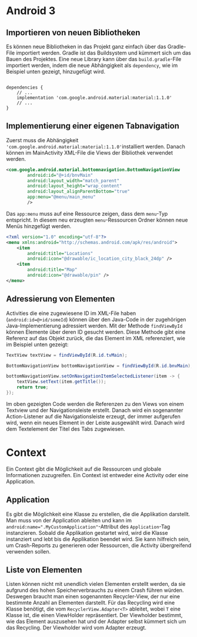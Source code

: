 # Android 3

## Importieren von neuen Bibliotheken

Es können neue Bibliotheken in das Projekt ganz einfach über das Gradle-File
importiert werden. Gradle ist das Buildsystem und kümmert sich um das Bauen des
Projektes. Eine neue Library kann über das ```build.gradle```-File importiert
werden, indem die neue Abhängigkeit als ```dependency```, wie im Beispiel unten
gezeigt, hinzugefügt wird.

```

dependencies {
    // ...
    implementation 'com.google.android.material:material:1.1.0'
    // ...
}
```

## Implementierung einer eigenen Tabnavigation
Zuerst muss die Abhängigkeit
```'com.google.android.material:material:1.1.0'```installiert werden. Danach
können im MainActivity XML-File die Views der Bibliothek verwendet werden.

```xml
<com.google.android.material.bottomnavigation.BottomNavigationView
        android:id="@+id/bnvMain"
        android:layout_width="match_parent"
        android:layout_height="wrap_content"
        android:layout_alignParentBottom="true"
        app:menu="@menu/main_menu"
        />
```

Das ```app:menu``` muss auf eine Ressource zeigen, dass dem ```menu```-Typ
entspricht. In diesem neu erzeugten ```menu```-Ressourcen Ordner können neue
Menüs hinzgefügt werden.

```xml
<?xml version="1.0" encoding="utf-8"?>
<menu xmlns:android="http://schemas.android.com/apk/res/android">
    <item
        android:title="Locations"
        android:icon="@drawable/ic_location_city_black_24dp" />
    <item
        android:title="Map"
        android:icon="@drawable/pin" />
</menu>
````


## Adressierung von Elementen
Activities die eine zugewiesene ID im XML-File haben
(```android:id=@+id/someId```) können über den Java-Code in der zugehörigen
Java-Implementierung adressiert werden. Mit der Methode ```findViewById```
können Elemente über deren ID gesucht werden. Diese Methode gibt eine Referenz
auf das Objekt zurück, die das Element im XML referenziert, wie im Beispiel unten
gezeigt:

```java
TextView textView = findViewById(R.id.tvMain);

BottomNavigationView bottomNavigationView = findViewById(R.id.bnvMain);

bottomNavigationView.setOnNavigationItemSelectedListener(item -> {
    textView.setText(item.getTitle());
    return true;
});
```

Im oben gezeigten Code werden die Referenzen zu den Views von einem Textview und
der Navigationsleiste erstellt. Danach wird ein sogenannter Action-Listener auf
die Navigationsleiste erzeugt, der immer aufgerufen wird, wenn ein neues Element
in der Leiste ausgewählt wird. Danach wird dem Textelement der Titel des Tabs zugewiesen.

# Context
Ein Context gibt die Möglichkeit auf die Ressourcen und globale Informationen
zuzugreifen. Ein Context ist entweder eine Activity oder eine Application.

## Application
Es gibt die Möglichkeit eine Klasse zu erstellen, die die Applikation darstellt.
Man muss von der Application ableiten und kann im
```android:name=".MyCustomApplication"```-Attribut des ```Application```-Tag
instanzieren. Sobald die Applikation gestartet wird, wird die Klasse instanziert
und lebt bis die Applikation beendet wird. Sie kann hilfreich sein, um
Crash-Reports zu generieren oder Ressourcen, die Activity übergreifend verwenden
sollen.

## Liste von Elementen
Listen können nicht mit unendlich vielen Elementen erstellt werden, da sie
aufgrund des hohen Speicherverbrauchs zu einem Crash führen würden. Deswegen
braucht man einen sogenannten Recycler-View, der nur eine bestimmte Anzahl an
Elementen darstellt.
Für das Recycling wird eine Klasse benötigt, die vom ```RecyclerView.Adapter<T>```
ableitet, wobei ```T``` eine Klasse ist, die einen ViewHolder repräsentiert. Der
Viewholder bestimmt, wie das Element auszusehen hat und der Adapter selbst
kümmert sich um das Recycling. Der Viewholder wird vom Adapter erzeugt.